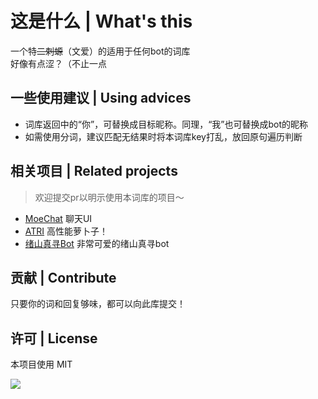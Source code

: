 # 这是什么 | What's this

一个特~~二刺螈~~（文爱）的适用于任何bot的词库<br>
好像有点涩？（不止一点

## 一些使用建议 | Using advices

- 词库返回中的“你”，可替换成目标昵称。同理，“我”也可替换成bot的昵称
- 如需使用分词，建议匹配无结果时将本词库key打乱，放回原句遍历判断

## 相关项目 | Related projects

> 欢迎提交pr以明示使用本词库的项目～

- [MoeChat](https://github.com/Fzoss/MoeChat)  聊天UI
- [ATRI](https://github.com/Kyomotoi/ATRI)  高性能萝卜子！
- [绪山真寻Bot](https://github.com/HibiKier/zhenxun_bot)  非常可爱的绪山真寻bot

## 贡献 | Contribute

只要你的词和回复够味，都可以向此库提交！

## 许可 | License

本项目使用 MIT

![](https://cdn.jsdelivr.net/gh/Kyomotoi/CDN@master/noting/88674944_p0.png)
